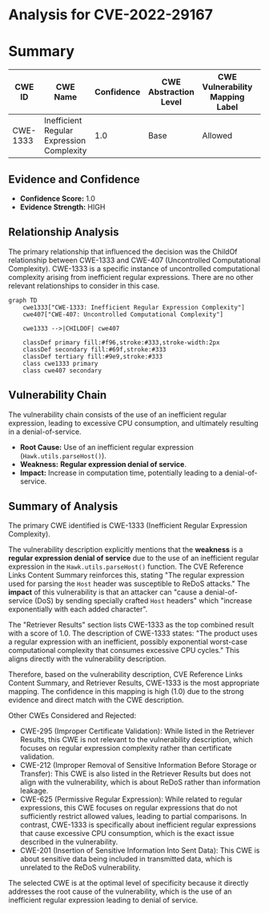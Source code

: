 # Analysis for CVE-2022-29167

# Summary
| CWE ID | CWE Name | Confidence | CWE Abstraction Level | CWE Vulnerability Mapping Label | CWE-Vulnerability Mapping Notes |
|---|---|---|---|---|---|
| CWE-1333 | Inefficient Regular Expression Complexity | 1.0 | Base | Allowed | Primary CWE |

## Evidence and Confidence

*   **Confidence Score:** 1.0
*   **Evidence Strength:** HIGH

## Relationship Analysis
The primary relationship that influenced the decision was the ChildOf relationship between CWE-1333 and CWE-407 (Uncontrolled Computational Complexity). CWE-1333 is a specific instance of uncontrolled computational complexity arising from inefficient regular expressions. There are no other relevant relationships to consider in this case.

```mermaid
graph TD
    cwe1333["CWE-1333: Inefficient Regular Expression Complexity"]
    cwe407["CWE-407: Uncontrolled Computational Complexity"]
    
    cwe1333 -->|CHILDOF| cwe407
    
    classDef primary fill:#f96,stroke:#333,stroke-width:2px
    classDef secondary fill:#69f,stroke:#333
    classDef tertiary fill:#9e9,stroke:#333
    class cwe1333 primary
    class cwe407 secondary
```

## Vulnerability Chain
The vulnerability chain consists of the use of an inefficient regular expression, leading to excessive CPU consumption, and ultimately resulting in a denial-of-service.
  - **Root Cause:** Use of an inefficient regular expression (`Hawk.utils.parseHost()`).
  - **Weakness:** **Regular expression denial of service**.
  - **Impact:** Increase in computation time, potentially leading to a denial-of-service.

## Summary of Analysis
The primary CWE identified is CWE-1333 (Inefficient Regular Expression Complexity).

The vulnerability description explicitly mentions that the **weakness** is a **regular expression denial of service** due to the use of an inefficient regular expression in the `Hawk.utils.parseHost()` function. The CVE Reference Links Content Summary reinforces this, stating "The regular expression used for parsing the `Host` header was susceptible to ReDoS attacks." The **impact** of this vulnerability is that an attacker can "cause a denial-of-service (DoS) by sending specially crafted `Host` headers" which "increase exponentially with each added character".

The "Retriever Results" section lists CWE-1333 as the top combined result with a score of 1.0. The description of CWE-1333 states: "The product uses a regular expression with an inefficient, possibly exponential worst-case computational complexity that consumes excessive CPU cycles." This aligns directly with the vulnerability description.

Therefore, based on the vulnerability description, CVE Reference Links Content Summary, and Retriever Results, CWE-1333 is the most appropriate mapping. The confidence in this mapping is high (1.0) due to the strong evidence and direct match with the CWE description.

Other CWEs Considered and Rejected:

*   CWE-295 (Improper Certificate Validation): While listed in the Retriever Results, this CWE is not relevant to the vulnerability description, which focuses on regular expression complexity rather than certificate validation.
*   CWE-212 (Improper Removal of Sensitive Information Before Storage or Transfer): This CWE is also listed in the Retriever Results but does not align with the vulnerability, which is about ReDoS rather than information leakage.
*   CWE-625 (Permissive Regular Expression): While related to regular expressions, this CWE focuses on regular expressions that do not sufficiently restrict allowed values, leading to partial comparisons. In contrast, CWE-1333 is specifically about inefficient regular expressions that cause excessive CPU consumption, which is the exact issue described in the vulnerability.
*   CWE-201 (Insertion of Sensitive Information Into Sent Data): This CWE is about sensitive data being included in transmitted data, which is unrelated to the ReDoS vulnerability.

The selected CWE is at the optimal level of specificity because it directly addresses the root cause of the vulnerability, which is the use of an inefficient regular expression leading to denial of service.